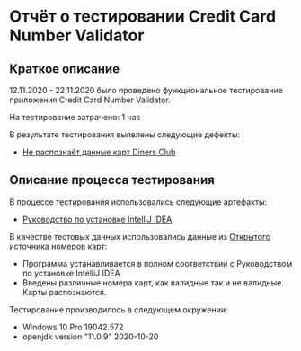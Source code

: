 # Отчёт о тестировании Credit Card Number Validator

## Краткое описание

12.11.2020 - 22.11.2020 было проведено функциональное тестирование приложения Credit Card Number Validator.

На тестирование затрачено: 1 час

В результате тестирования выявлены следующие дефекты:
* [Не распознаёт данные карт Diners Club](https://github.com/ugfan13/Java1.2/issues/1#issue-748166437)

## Описание процесса тестирования

В процессе тестирования использовались следующие артефакты:
* [Руководство по установке IntelliJ IDEA](https://github.com/netology-code/javaqa-homeworks/blob/master/intro/idea.md)

В качестве тестовых данных использовались данные из [Открытого источника номеров карт](freeformatter.com):

* Программа устанавливается в полном соответствии с Руководством по установке IntelliJ IDEA
* Введены различные номера карт, как валидные так и не валидные. Карты распознаются.

Тестирование производилось в следующем окружении:
* Windows 10 Pro 19042.572
* openjdk version "11.0.9" 2020-10-20